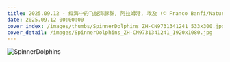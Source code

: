 ```yaml
---
title: 2025.09.12 - 红海中的飞旋海豚群, 阿拉姆港, 埃及 (© Franco Banfi/Nature Picture Library)
date: 2025.09.12 00:00:00
cover_index: /images/thumbs/SpinnerDolphins_ZH-CN9731341241_533x300.jpg
cover_detail: /images/SpinnerDolphins_ZH-CN9731341241_1920x1080.jpg
---
```


![SpinnerDolphins](/images/SpinnerDolphins_ZH-CN9731341241_1920x1080.jpg)
